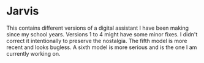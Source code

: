 # Jarvis
This contains different versions of a digital assistant I have been making since my school years. Versions 1 to 4 might have some minor fixes. I didn't correct it intentionally to preserve the nostalgia. The fifth model is more recent and looks bugless. A sixth model is more serious and is the one I am currently working on.
